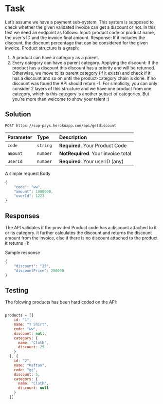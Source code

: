 
# Task



Let’s assume we have a payment sub-system. This system is supposed to check whether the given validated invoice can get a discount or not. In this test we need an endpoint as follows: Input: product code or product name, the user's ID and the invoice final amount. Response: If it includes the discount, the discount percentage that can be considered for the given invoice. Product structure is a graph: 

1. A product can have a category as a parent. 
2. Every category can have a parent category. Applying the discount: If the product has a discount this discount has a priority and will be returned. Otherwise, we move to its parent category (if it exists) and check if it has a discount and so on until the product-category chain is done. If no discount was found the API should return -1. For simplicity, you can only consider 2 layers of this structure and we have one product from one category, which is this category is another subset of categories. But you’re more than welcome to show your talent :)

## Solution



```http
POST https://sup-pays.herokuapp.com/api/getdiscount
```

| Parameter | Type | Description |
| :--- | :--- | :--- |
| `code` | `string` | **Required**. Your Product Code |
| `amount` | `number ` | **NotRequired**. Your invoice total |
| `userId` | `number` | **Required**. Your userID (any) |

A simple request Body

```javascript
{
	"code": "ww",
	"amount": 1000000,
	"userId": 1223
}
```


## Responses

The API validates if the provided Product code has a discount attached to it or its category. it further calculates the discount and returns the discount amount from the invoice, else if there is no discount attached to the product it returns -1:

Sample response

```javascript
{
    "discount": "25",
    "discountPrice": 250000
}
```



## Testing

The folowing products has been hard coded on the  API:

```javascript

products = [{
    id: "1",
    name: "T Shirt",
    code: "ww",
    discount: null,
    category: {
      name: "Cloth",
      discount: 25
    }
  }, {
    id: "2",
    name: "Kaftan",
    code: "gg",
    discount: 5,
    category: {
      name: "Cloth",
      discount: null
    }
  }]
```

